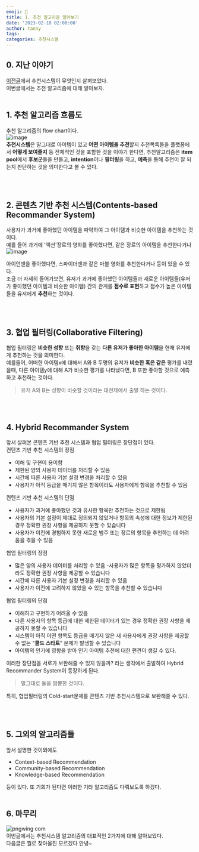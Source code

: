 ```yaml
---
emoji: 🔮
title: 1. 추천 알고리즘 알아보기
date: '2023-02-10 02:00:00'
author: tanny
tags: 
categories: 추천시스템
---
```


## 0. 지난 이야기
[이전글](https://tannybrown.github.io/recommend_system/1/)에서 추천시스템이 무엇인지 살펴보았다.<br>
이번글에서는 추천 알고리즘에 대해 알아보자.<br><br>


## 1. 추천 알고리즘 흐름도
추천 알고리즘의 flow chart이다.<br>
![image](https://user-images.githubusercontent.com/121401159/217848503-4f8e22bc-97ba-4f3a-a284-c0c062dd6b25.png)<br>
**추천시스템**은 말그대로 아이템이 있고 **어떤 아이템을 추천**할지 추천목록들을 플랫폼에서 **어떻게 보여줄지** 등 전체적인 것을 포함한 것을 이야기 한다면, 
추천알고리즘은 **item pool**에서 **후보군**들을 만들고, **intention**이나 **필터링**을 하고, **예측**을 통해 추천이 잘 되는지 판단하는 것을 의미한다고 볼 수 있다.<br>


<br><br>

## 2. 콘텐츠 기반 추천 시스템(Contents-based Recommander System)
사용자가 과거에 좋아했던 아이템을 파악하여 그 아이템과 비슷한 아이템을 추천하는 것이다.<br>
예를 들어 과거에 '액션'장르의 영화를 좋아했다면, 같은 장르의 아이템을 추천한다거나<br>
![image](https://user-images.githubusercontent.com/121401159/217851876-280fbdad-94ec-4c36-a6f6-c1bbd3ec087c.png)<br>

아이언맨을 좋아했다면, 스파이더맨과 같은 마블 영화를 추천한다거나 등이 있을 수 있다.<br>
조금 더 자세히 들어가보면, 유저가 과거에 좋아했던 아이템들과 새로운 아이템들(유저가 좋아했던 아이템과 비슷한 아이템) 간의 관계를 **점수로 표현**하고 점수가 높은 아이템들을 유저에게 **추천**하는 것이다. 


<br><br>

## 3. 협업 필터링(Collaborative Filtering)
협업 필터링은 **비슷한 성향** 또는 **취향**을 갖는 **다른 유저가 좋아한 아이템**을 현재 유저에게 추천하는 것을 의미한다. <br>
예를들어, 어떠한 아이템x에 대해서 A와 B 두명의 유저가 **비슷한 혹은 같은** 평가를 내렸을때, 다른 아이템y에 대해 A가 비슷한 평가를 나타냈다면, B 또한 좋아할 것으로 예측하고 추천하는 것이다.
> 유저 A와 B는 성향이 비슷할 것이라는 대전제에서 출발 하는 것이다.


<br><br>

## 4. Hybrid Recommander System
앞서 살펴본 콘텐츠 기반 추천 시스템과 협업 필터링은 장단점이 있다.<br>
컨텐츠 기반 추천 시스템의 장점
- 이해 및 구현이 용이함
- 제한된 양의 사용자 데이터를 처리할 수 있음
- 시간에 따른 사용자 기본 설정 변경을 처리할 수 있음
- 사용자가 아직 등급을 매기지 않은 항목이라도 사용자에게 항목을 추천할 수 있음

컨텐츠 기반 추천 시스템의 단점
- 사용자가 과거에 좋아했던 것과 유사한 항목만 추천하는 것으로 제한됨
- 사용자의 기본 설정이 제대로 정의되지 않았거나 항목의 속성에 대한 정보가 제한된 경우 정확한 권장 사항을 제공하지 못할 수 있습니다
- 사용자가 이전에 경험하지 못한 새로운 범주 또는 장르의 항목을 추천하는 데 어려움을 겪을 수 있음

협업 필터링의 장점
- 많은 양의 사용자 데이터를 처리할 수 있음
-사용자가 많은 항목을 평가하지 않았더라도 정확한 권장 사항을 제공할 수 있습니다
- 시간에 따른 사용자 기본 설정 변경을 처리할 수 있음
- 사용자가 이전에 고려하지 않았을 수 있는 항목을 추천할 수 있습니다

협업 필터링의 단점
- 이해하고 구현하기 어려울 수 있음
- 다른 사용자의 항목 등급에 대한 제한된 데이터가 있는 경우 정확한 권장 사항을 제공하지 못할 수 있습니다
- 시스템이 아직 어떤 항목도 등급을 매기지 않은 새 사용자에게 권장 사항을 제공할 수 없는 "**콜드 스타트**" 문제가 발생할 수 있습니다
- 아이템의 인기에 영향을 받아 인기 아이템 추천에 대한 편견이 생길 수 있다.

이러한 장단점을 서로가 보완해줄 수 있지 않을까? 라는 생각에서 출발하여 Hybrid Recommander System이 등장하게 된다.<br>
> 말그대로 둘을 짬뽕한 것이다.

특히, 협업필터링의 Cold-start문제를 콘텐츠 기반 추천시스템으로 보완해줄 수 있다.

<br><br>


## 5. 그외의 알고리즘들
앞서 설명한 것이외에도 
- Context-based Recommendation 
- Community-based Recommendation
-  Knowledge-based Recommendation 

등이 있다.
또 기회가 된다면 이러한 기타 알고리즘도 다뤄보도록 하겠다.
<br><br>

## 6. 마무리

![pngwing com](https://user-images.githubusercontent.com/121401159/217863904-389ad815-5849-4c71-a32d-3a8a76d8994e.png)<br>
이번글에서는 추천시스템 알고리즘의 대표적인 2가지에 대해 알아보았다.<br>
다음글은 뭘로 찾아올진 모르겠다 안녕~
```toc
```
